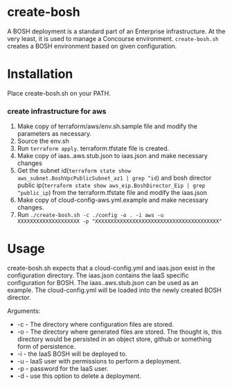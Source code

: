 # create-bosh

A BOSH deployment is a standard part of an Enterprise infrastructure. At the
very least, it is used to manage a Concourse environment. `create-bosh.sh` creates a BOSH environment based on given configuration.

# Installation
Place create-bosh.sh on your PATH.
### create infrastructure for aws
1. Make copy of terraform/aws/env.sh.sample file and modify the parameters as necessary.  
2. Source the env.sh
3. Run `terraform apply`. terraform.tfstate file is created.
4. Make copy of iaas..aws.stub.json to iaas.json and make necessary changes
5. Get the subnet id(`terraform state show aws_subnet.BoshVpcPublicSubnet_az1 | grep ^id`) and bosh director public ip(`terraform state show aws_eip.BoshDirector_Eip | grep ^public_ip`) from the terraform.tfstate file and modify the iaas.json
6. Make copy of cloud-config-aws.yml.example and make necessary changes.
7. Run `./create-bosh.sh -c ./config -o . -i aws -u XXXXXXXXXXXXXXXXXXXX -p "XXXXXXXXXXXXXXXXXXXXXXXXXXXXXXXXXXXXXXXX"`

# Usage

create-bosh.sh expects that a cloud-config.yml and iaas.json exist in the configuration
directory. The iaas.json contains the IaaS specific configuration for BOSH. The
iaas..aws.stub.json can be used as an example. The cloud-config.yml will be loaded into the newly created BOSH director.

Arguments:  
+ -c <config directory> - The directory where configuration files are stored.  
+ -o <deployment directory> - The directory where generated files are stored. The thought is, this directory would be persisted in an object store, github or something form of persistence.  
+ -i <IaaS> - the IaaS BOSH will be deployed to.  
+ -u <IaaS user> - IaaS user with permissions to perform a deployment.  
+ -p <IaaS password> - password for the IaaS user.  
+ -d - use this option to delete a deployment.  

